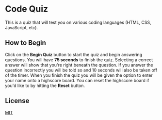 # Code Quiz

This is a quiz that will test you on various coding languages (HTML, CSS, JavaScript, etc).

## How to Begin

Click on the **Begin Quiz** button to start the quiz and begin answering questions. You will have **75 seconds** to finish the quiz. Selecting a correct answer will show that you're right beneath the question. If you answer the question incorrectly you will be told so and 10 seconds will also be taken off of the timer. When you finish the quiz you will be given the option to enter your name onto a highscore board. You can reset the highscore board if you'd like to by hitting the **Reset** button.

## License

[MIT](https://choosealicense.com/licenses/mit/)
